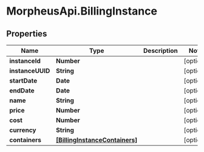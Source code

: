 # MorpheusApi.BillingInstance

## Properties

Name | Type | Description | Notes
------------ | ------------- | ------------- | -------------
**instanceId** | **Number** |  | [optional] 
**instanceUUID** | **String** |  | [optional] 
**startDate** | **Date** |  | [optional] 
**endDate** | **Date** |  | [optional] 
**name** | **String** |  | [optional] 
**price** | **Number** |  | [optional] 
**cost** | **Number** |  | [optional] 
**currency** | **String** |  | [optional] 
**containers** | [**[BillingInstanceContainers]**](BillingInstanceContainers.md) |  | [optional] 


